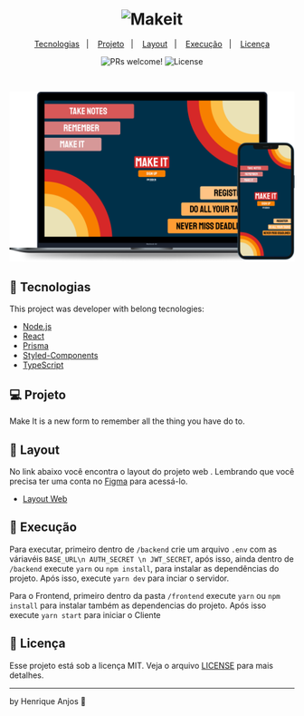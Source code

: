 <h1 align="center">
    <img alt="Makeit" src="https://github.com/henriqueaanjos/frontend/blob/master/src/Assets/logo.svg" align="center" justify="center"/>
</h1>

<p align="center">
  <a href="#-tecnologias">Tecnologias</a>&nbsp;&nbsp;&nbsp;|&nbsp;&nbsp;&nbsp;
  <a href="#-projeto">Projeto</a>&nbsp;&nbsp;&nbsp;|&nbsp;&nbsp;&nbsp;
  <a href="#-layout">Layout</a>&nbsp;&nbsp;&nbsp;|&nbsp;&nbsp;&nbsp;
  <a href="#-Execução">Execução</a>&nbsp;&nbsp;&nbsp;|&nbsp;&nbsp;&nbsp;
  <a href="#memo-licença">Licença</a>
</p>

<p align="center">
 <img src="https://img.shields.io/static/v1?label=PRs&message=welcome&color=15C3D6&labelColor=000000" alt="PRs welcome!" />

  <img alt="License" src="https://img.shields.io/static/v1?label=license&message=MIT&color=15C3D6&labelColor=000000">
</p>

<br>

<p align="center">
  <img src="https://github.com/henriqueaanjos/makeIt/blob/85dad32197f2f9bba563ff0a83c8449fc869c092/Frontend/src/Assets/Group%209.png" alt="PRs welcome!" />
</p>

## 🚀 Tecnologias

This project was developer with belong tecnologies:

- [Node.js](https://nodejs.org/en/)
- [React](https://reactjs.org)
- [Prisma](https://prisma.io/)
- [Styled-Components](https://styled-components.com)
- [TypeScript](https://www.typescriptlang.org/)

## 💻 Projeto

Make It is a new form to remember all the thing you have do to.

## 🔖 Layout

No link abaixo você encontra o layout do projeto web . Lembrando que você precisa ter uma conta no [Figma](http://figma.com/) para acessá-lo.

- [Layout Web](https://www.figma.com/file/mbtwBPDiowUJaTlt3QzGVL/Makeit)

## 🚀 Execução 

Para executar, primeiro dentro de `/backend` crie um arquivo `.env` com as váriavéis `BASE_URL\n AUTH_SECRET \n JWT_SECRET`, após isso, ainda dentro de `/backend`
execute `yarn` ou `npm install`, para instalar as dependências do projeto. Após isso, execute `yarn dev` para inciar o servidor.

Para o Frontend, primeiro dentro da pasta `/frontend` execute `yarn` ou `npm install` para instalar também as dependencias do projeto. Após isso execute `yarn start`
para iniciar o Cliente

## :memo: Licença

Esse projeto está sob a licença MIT. Veja o arquivo [LICENSE](LICENSE.md) para mais detalhes.

---

by Henrique Anjos :wave: 
